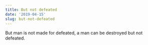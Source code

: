 ```yaml
---
title: But not defeated
date: '2019-04-15'
slug: but-not-defeated
---
```


<p></p>

But man is not made for defeated, a man can be destroyed but not defeated.
